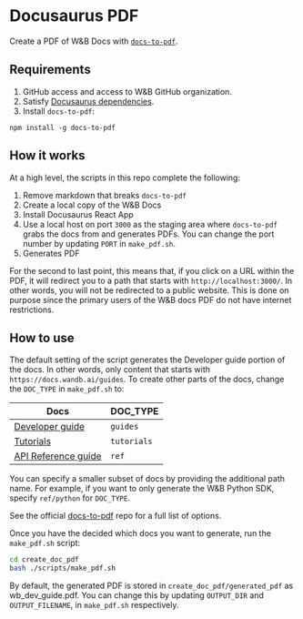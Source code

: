 
# Docusaurus PDF

Create a PDF of W&B Docs with [`docs-to-pdf`](https://github.com/jean-humann/docs-to-pdf). 

## Requirements

1. GitHub access and access to W&B GitHub organization.
2. Satisfy [Docusaurus dependencies](https://github.com/wandb/docodile/tree/main?tab=readme-ov-file#docusaurus-dependencies).
3. Install `docs-to-pdf`:
```
npm install -g docs-to-pdf
```

## How it works
At a high level, the scripts in this repo complete the following:

1. Remove markdown that breaks `docs-to-pdf`
2. Create a local copy of the W&B Docs
3. Install Docusaurus React App
4. Use a local host on port `3000` as the staging area where `docs-to-pdf` grabs the docs from and generates PDFs. You can change the port number by updating `PORT` in `make_pdf.sh`.
3. Generates PDF

For the second to last point, this means that, if you click on a URL within the PDF, it will redirect you to a path that starts with `http://localhost:3000/`. In other words, you will not be redirected to a public website. This is done on purpose since the primary users of the W&B docs PDF do not have internet restrictions. 

## How to use

The default setting of the script generates the Developer guide portion of the docs. In other words, only content that starts with `https://docs.wandb.ai/guides`. To create other parts of the docs, change the `DOC_TYPE` in `make_pdf.sh` to: 

| Docs | DOC_TYPE | 
| ----- | ----- |
| [Developer guide](https://docs.wandb.ai/guides) | `guides` | 
| [Tutorials](https://docs.wandb.ai/tutorials) | `tutorials` | 
| [API Reference guide](https://docs.wandb.ai/ref) | `ref` |

You can specify a smaller subset of docs by providing the additional path name. For example, if you want to only generate the W&B Python SDK, specify `ref/python` for `DOC_TYPE`.

See the official [docs-to-pdf](https://github.com/jean-humann/docs-to-pdf) repo for a full list of options.

Once you have the decided which docs you want to generate, run the `make_pdf.sh` script:

```bash
cd create_doc_pdf
bash ./scripts/make_pdf.sh
```

By default, the generated PDF is stored in `create_doc_pdf/generated_pdf` as wb_dev_guide.pdf. You can change this by updating `OUTPUT_DIR` and `OUTPUT_FILENAME`, in `make_pdf.sh` respectively.